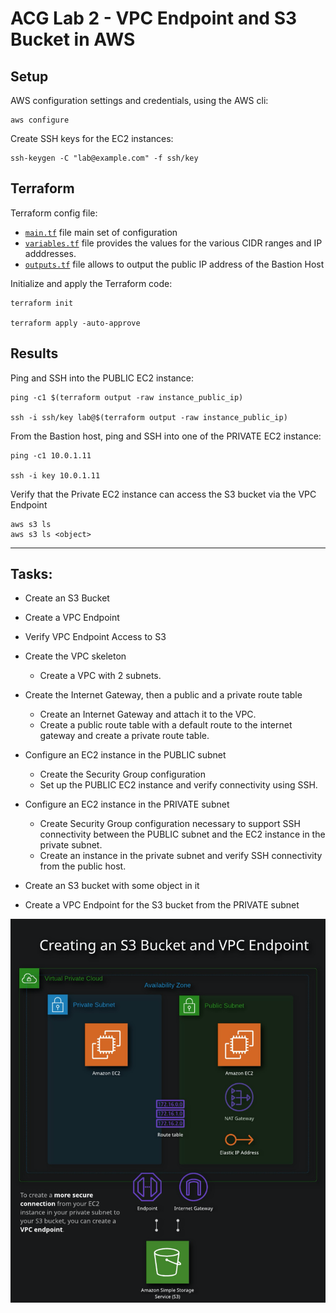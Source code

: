 # ACG Lab 2 - VPC Endpoint and S3 Bucket in AWS

## Setup

AWS configuration settings and credentials, using the AWS cli:
```
aws configure
```

Create SSH keys for the EC2 instances:
```
ssh-keygen -C "lab@example.com" -f ssh/key
```

## Terraform 
Terraform config file: 

- [`main.tf`](main.tf) file main set of configuration
- [`variables.tf`](variables.tf) file provides the values for the various CIDR ranges and IP adddresses.
- [`outputs.tf`](outputs.tf) file allows to output the public IP address of the Bastion Host

Initialize and apply the Terraform code:
```
terraform init

terraform apply -auto-approve
```

## Results

Ping and SSH into the PUBLIC EC2 instance:  
```
ping -c1 $(terraform output -raw instance_public_ip)

ssh -i ssh/key lab@$(terraform output -raw instance_public_ip)
```
From the Bastion host, ping and SSH into one of the PRIVATE EC2 instance:   
```
ping -c1 10.0.1.11

ssh -i key 10.0.1.11  
```  

Verify that the Private EC2 instance can access the S3 bucket via the VPC Endpoint
```  
aws s3 ls
aws s3 ls <object>
```  

---
## Tasks:
- Create an S3 Bucket
- Create a VPC Endpoint
- Verify VPC Endpoint Access to S3

- Create the VPC skeleton
    - Create a VPC with 2 subnets.
- Create the Internet Gateway, then a public and a private route table
    - Create an Internet Gateway and attach it to the VPC. 
    - Create a public route table with a default route to the internet gateway and create a private route table.
- Configure an EC2 instance in the PUBLIC subnet
    - Create the Security Group configuration 
    - Set up the PUBLIC EC2 instance and verify connectivity using SSH.
- Configure an EC2 instance in the PRIVATE subnet
    - Create Security Group configuration necessary to support SSH connectivity between the PUBLIC subnet and the EC2 instance in the private subnet.
    - Create an instance in the private subnet and verify SSH connectivity from the public host.
- Create an S3 bucket with some object in it
- Create a VPC Endpoint for the S3 bucket from the PRIVATE subnet 


![Lab 2 Diagram](acg-lab2.png)


